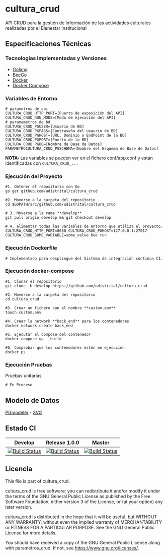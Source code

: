 # cultura_crud

API CRUD para la gestión de información de las actividades culturales realizadas por el Bienestar institucional

## Especificaciones Técnicas

### Tecnologías Implementadas y Versiones

- [Golang](https://github.com/udistrital/introduccion_oas/blob/master/instalacion_de_herramientas/golang.md)
- [BeeGo](https://github.com/udistrital/introduccion_oas/blob/master/instalacion_de_herramientas/beego.md)
- [Docker](https://docs.docker.com/engine/install/ubuntu/)
- [Docker Compose](https://docs.docker.com/compose/)

### Variables de Entorno

```shell
# parametros de api
CULTURA_CRUD_HTTP_PORT=[Puerto de exposición del API]
CULTURA_CRUD_RUN_MODE=[Modo de ejecución del API]
# paramametros de bd
CULTURA_CRUD_PGUSER=[Usuario de BD]
CULTURA_CRUD_PGPASS=[Contraseña del usaurio de BD]
CULTURA_CRUD_PGHOST=[URL, Dominio o EndPoint de la BD]
CULTURA_CRUD_PGPORT=[Puerto de la BD]
CULTURA_CRUD_PGDB=[Nombre de Base de Datos]
PARAMETROCULTURA_CRUD_PGSCHEMA=[Nombre del Esquema de Base de Datos]
```

**NOTA:** Las variables se pueden ver en el fichero conf/app.conf y están identificadas con `CULTURA_CRUD_...`

### Ejecución del Proyecto

```shell
#1. Obtener el repositorio con Go
go get github.com/udistrital/cultura_crud

#2. Moverse a la carpeta del repositorio
cd $GOPATH/src/github.com/udistrital/cultura_crud

# 3. Moverse a la rama **develop**
git pull origin develop && git checkout develop

# 4. alimentar todas las variables de entorno que utiliza el proyecto.
CULTURA_CRUD_HTTP_PORT=8080 CULTURA_CRUD_PGHOST=127.0.0.1:27017 CULTURA_CRUD_SOME_VARIABLE=some_value bee run
```

### Ejecución Dockerfile

```shell
# Implementado para despliegue del Sistema de integración continua CI.
```

### Ejecución docker-compose

```shell
#1. Clonar el repositorio
git clone -b develop https://github.com/udistrital/cultura_crud

#2. Moverse a la carpeta del repositorio
cd cultura_crud

#3. Crear un fichero con el nombre **custom.env**
touch custom.env

#4. Crear la network **back_end** para los contenedores
docker network create back_end

#5. Ejecutar el compose del contenedor
docker-compose up --build

#6. Comprobar que los contenedores estén en ejecución
docker ps
```

### Ejecución Pruebas

Pruebas unitarias

```shell
# En Proceso
```

## Modelo de Datos

[PGmodeler](database/cultura.dbm) -
[SVG](database/cultura.svg)

## Estado CI

| Develop | Release 1.0.0 | Master |
| -- | -- | -- |
| [![Build Status](https://hubci.portaloas.udistrital.edu.co/api/badges/udistrital/cultura_crud/status.svg?ref=refs/heads/develop)](https://hubci.portaloas.udistrital.edu.co/udistrital/cultura_crud) | [![Build Status](https://hubci.portaloas.udistrital.edu.co/api/badges/udistrital/cultura_crud/status.svg?ref=refs/heads/release/1.0.0)](https://hubci.portaloas.udistrital.edu.co/udistrital/cultura_crud) | [![Build Status](https://hubci.portaloas.udistrital.edu.co/api/badges/udistrital/cultura_crud/status.svg?ref=refs/heads/master)](https://hubci.portaloas.udistrital.edu.co/udistrital/cultura_crud) |

## Licencia

This file is part of cultura_crud.

cultura_crud is free software: you can redistribute it and/or modify it under the terms of the GNU General Public License as published by the Free Software Foundation, either version 3 of the License, or (at your option) any later version.

cultura_crud is distributed in the hope that it will be useful, but WITHOUT ANY WARRANTY; without even the implied warranty of MERCHANTABILITY or FITNESS FOR A PARTICULAR PURPOSE. See the GNU General Public License for more details.

You should have received a copy of the GNU General Public License along with parametros_crud. If not, see https://www.gnu.org/licenses/.
